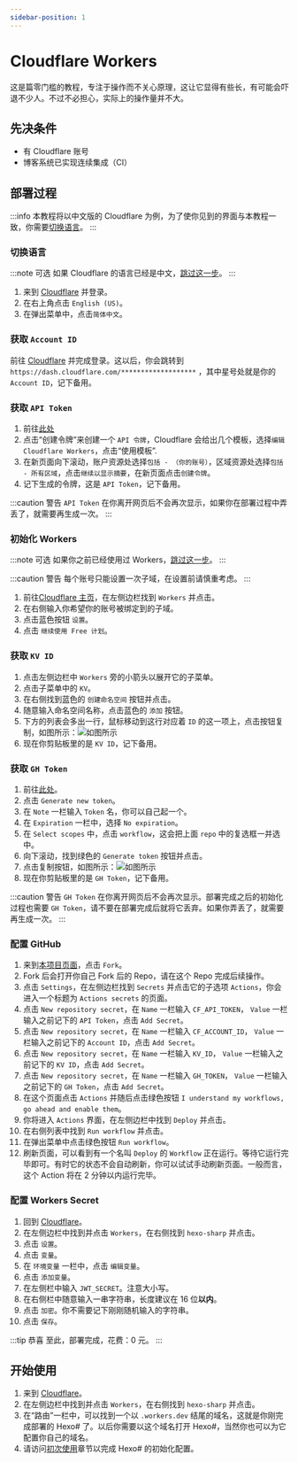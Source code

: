 ```yaml
---
sidebar-position: 1
---
```


# Cloudflare Workers

这是篇零门槛的教程，专注于操作而不关心原理，这让它显得有些长，有可能会吓退不少人。不过不必担心，实际上的操作量并不大。

## 先决条件

- 有 Cloudflare 账号
- 博客系统已实现连续集成（CI）

## 部署过程

:::info
本教程将以中文版的 Cloudflare 为例，为了使你见到的界面与本教程一致，你需要[切换语言](#切换语言)。
:::

### 切换语言

:::note 可选
如果 Cloudflare 的语言已经是中文，[跳过这一步](#获取-account-id)。
:::

1. 来到 [Cloudflare](https://dash.cloudflare.com) 并登录。
2. 在右上角点击 `English (US)`。
3. 在弹出菜单中，点击`简体中文`。

### 获取 `Account ID`

前往 [Cloudflare](https://dash.cloudflare.com) 并完成登录。这以后，你会跳转到 `https://dash.cloudflare.com/*******************` ，其中星号处就是你的 `Account ID`，记下备用。

### 获取 `API Token`

1. 前往[此处](https://dash.cloudflare.com/profile/api-tokens)
2. 点击“创建令牌”来创建一个 `API 令牌`，Cloudflare 会给出几个模板，选择`编辑 Cloudflare Workers`，点击“使用模板”.
3. 在新页面向下滚动，账户资源处选择`包括 - （你的账号）`，区域资源处选择`包括 - 所有区域`，点击`继续以显示摘要`，在新页面点击`创建令牌`。
4. 记下生成的令牌，这是 `API Token`，记下备用。

:::caution 警告
`API Token` 在你离开网页后不会再次显示，如果你在部署过程中弄丢了，就需要再生成一次。
:::

### 初始化 Workers

:::note 可选
如果你之前已经使用过 Workers，[跳过这一步](#获取-kv-id)。
:::

:::caution 警告
每个账号只能设置一次子域，在设置前请慎重考虑。
:::

1. 前往[Cloudflare 主页](https://dash.cloudflare.com)，在左侧边栏找到 `Workers` 并点击。
2. 在右侧输入你希望你的账号被绑定到的子域。
3. 点击蓝色按钮 `设置`。
4. 点击 `继续使用 Free 计划`。

### 获取 `KV ID`

1. 点击左侧边栏中 `Workers` 旁的小箭头以展开它的子菜单。
2. 点击子菜单中的 `KV`。
3. 在右侧找到蓝色的 `创建命名空间` 按钮并点击。
4. 随意输入命名空间名称，点击蓝色的 `添加` 按钮。
5. 下方的列表会多出一行，鼠标移动到这行对应着 `ID` 的这一项上，点击按钮复制，如图所示：![如图所示](/img/tutorial/2022-04-08-191454.png)
6. 现在你剪贴板里的是 `KV ID`，记下备用。

### 获取 `GH Token`

1. 前往[此处](https://github.com/settings/tokens)。
2. 点击 `Generate new token`。
3. 在 `Note` 一栏输入 `Token` 名，你可以自己起一个。
4. 在 `Expiration` 一栏中，选择 `No expiration`。
5. 在 `Select scopes` 中，点击 `workflow`，这会把上面 `repo` 中的复选框一并选中。
6. 向下滚动，找到绿色的 `Generate token` 按钮并点击。
7. 点击复制按钮，如图所示：![如图所示](/img/tutorial/2022-04-08-194629.png)
8. 现在你剪贴板里的是 `GH Token`，记下备用。

:::caution 警告
`GH Token` 在你离开网页后不会再次显示。部署完成之后的初始化过程也需要 `GH Token`，请不要在部署完成后就将它丢弃。如果你弄丢了，就需要再生成一次。
:::

### 配置 GitHub

1. 来到[本项目页面](https://github.com/lixiang810/HexoSharp)，点击 `Fork`。
2. Fork 后会打开你自己 Fork 后的 Repo，请在这个 Repo 完成后续操作。
3. 点击 `Settings`，在左侧边栏找到 `Secrets` 并点击它的子选项 `Actions`，你会进入一个标题为 `Actions secrets` 的页面。
4. 点击 `New repository secret`，在 `Name` 一栏输入 `CF_API_TOKEN`， `Value` 一栏输入之前记下的 `API Token`，点击 `Add Secret`。
5. 点击 `New repository secret`，在 `Name` 一栏输入 `CF_ACCOUNT_ID`， `Value` 一栏输入之前记下的 `Account ID`，点击 `Add Secret`。
6. 点击 `New repository secret`，在 `Name` 一栏输入 `KV_ID`， `Value` 一栏输入之前记下的 `KV ID`，点击 `Add Secret`。
7. 点击 `New repository secret`，在 `Name` 一栏输入 `GH_TOKEN`， `Value` 一栏输入之前记下的 `GH Token`，点击 `Add Secret`。
8. 在这个页面点击 `Actions` 并随后点击绿色按钮 `I understand my workflows, go ahead and enable them`。
9. 你将进入 `Actions` 界面，在左侧边栏中找到 `Deploy` 并点击。
10. 在右侧列表中找到 `Run workflow` 并点击。
11. 在弹出菜单中点击绿色按钮 `Run workflow`。
12. 刷新页面，可以看到有一个名叫 `Deploy` 的 `Workflow` 正在运行。等待它运行完毕即可。有时它的状态不会自动刷新，你可以试试手动刷新页面。一般而言，这个 Action 将在 2 分钟以内运行完毕。

### 配置 Workers Secret

1. 回到 [Cloudflare](https://dash.cloudflare.com)。
2. 在左侧边栏中找到并点击 `Workers`，在右侧找到 `hexo-sharp` 并点击。
3. 点击 `设置`。
4. 点击 `变量`。
5. 在 `环境变量` 一栏中，点击 `编辑变量`。
6. 点击 `添加变量`。
7. 在左侧栏中输入 `JWT_SECRET`。注意大小写。
8. 在右侧栏中随意输入一串字符串，长度建议在 16 位**以内**。
9. 点击 `加密`。你不需要记下刚刚随机输入的字符串。
10. 点击 `保存`。

:::tip 恭喜
至此，部署完成，花费：0 元。
:::

## 开始使用

1. 来到 [Cloudflare](https://dash.cloudflare.com)。
2. 在左侧边栏中找到并点击 `Workers`，在右侧找到 `hexo-sharp` 并点击。
3. 在“路由”一栏中，可以找到一个以 `.workers.dev` 结尾的域名，这就是你刚完成部署的 Hexo\# 了。以后你需要以这个域名打开 Hexo\#，当然你也可以为它配置你自己的域名。
4. 请访问[初次使用](/docs/setup)章节以完成 Hexo\# 的初始化配置。
